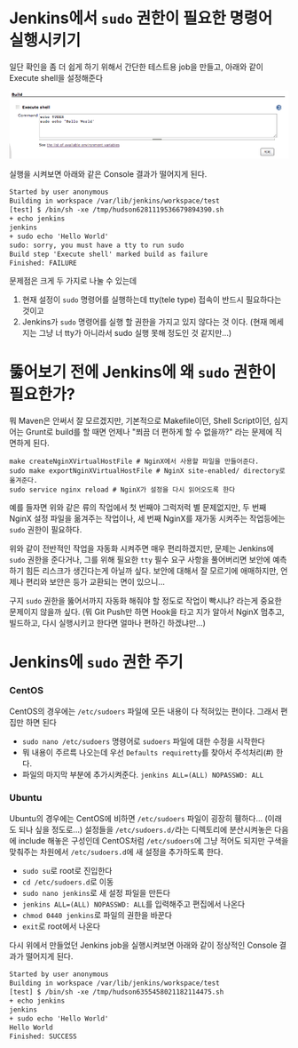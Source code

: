# Jenkins에서 `sudo` 권한이 필요한 명령어 실행시키기

일단 확인을 좀 더 쉽게 하기 위해서 간단한 테스트용 job을 만들고, 아래와 같이 Execute shell을 설정해준다

![Execute shell][execute-shell]

실행을 시켜보면 아래와 같은 Console 결과가 떨어지게 된다.

	Started by user anonymous
	Building in workspace /var/lib/jenkins/workspace/test
	[test] $ /bin/sh -xe /tmp/hudson6281119536679894390.sh
	+ echo jenkins
	jenkins
	+ sudo echo 'Hello World'
	sudo: sorry, you must have a tty to run sudo
	Build step 'Execute shell' marked build as failure
	Finished: FAILURE

문제점은 크게 두 가지로 나눌 수 있는데

1. 현재 설정이 `sudo` 명령어를 실행하는데 tty(tele type) 접속이 반드시 필요하다는 것이고
1. Jenkins가 `sudo` 명령어를 실행 할 권한을 가지고 있지 않다는 것 이다. (현재 메세지는 그냥 너 tty가 아니라서 sudo 실행 못해 정도인 것 같지만...)


# 뚫어보기 전에 Jenkins에 왜 `sudo` 권한이 필요한가?

뭐 Maven은 안써서 잘 모르겠지만, 기본적으로 Makefile이던, Shell Script이던, 심지어는 Grunt로 build를 할 때면 언제나 "쬐끔 더 편하게 할 수 없을까?" 라는 문제에 직면하게 된다.

	make createNginXVirtualHostFile # NginX에서 사용할 파일을 만들어준다.
	sudo make exportNginXVirtualHostFile # NginX site-enabled/ directory로 옮겨준다.
	sudo service nginx reload # NginX가 설정을 다시 읽어오도록 한다

예를 들자면 위와 같은 류의 작업에서 첫 번째야 그럭저럭 별 문제없지만, 두 번째 NginX 설정 파일을 옮겨주는 작업이나, 세 번째 NginX를 재가동 시켜주는 작업등에는 `sudo` 권한이 필요하다.

위와 같이 전반적인 작업을 자동화 시켜주면 매우 편리하겠지만, 문제는 Jenkins에 `sudo` 권한을 준다거나, 그를 위해 필요한 `tty` 필수 요구 사항을 풀어버리면 보안에 예측하기 힘든 리스크가 생긴다는게 아닐까 싶다. 보안에 대해서 잘 모르기에 애매하지만, 언제나 편리와 보안은 등가 교환되는 면이 있으니...

구지 `sudo` 권한을 뚫어서까지 자동화 해줘야 할 정도로 작업이 빡시냐? 라는게 중요한 문제이지 않을까 싶다. (뭐 Git Push만 하면 Hook을 타고 지가 알아서 NginX 멈추고, 빌드하고, 다시 실행시키고 한다면 얼마나 편하긴 하겠냐만...)


# Jenkins에 `sudo` 권한 주기

### CentOS

CentOS의 경우에는 `/etc/sudoers` 파일에 모든 내용이 다 적혀있는 편이다. 그래서 편집만 하면 된다

- `sudo nano /etc/sudoers` 명령어로 `sudoers` 파일에 대한 수정을 시작한다
- 뭐 내용이 주르륵 나오는데 우선 `Defaults requiretty`를 찾아서 주석처리(#) 한다.
- 파일의 마지막 부분에 추가시켜준다. `jenkins ALL=(ALL) NOPASSWD: ALL`

### Ubuntu

Ubuntu의 경우에는 CentOS에 비하면 `/etc/sudoers` 파일이 굉장히 휑하다... (이래도 되나 싶을 정도로...) 설정들을 `/etc/sudoers.d/`라는 디렉토리에 분산시켜놓은 다음에 include 해놓은 구성인데 CentOS처럼 `/etc/sudoers`에 그냥 적어도 되지만 구색을 맞춰주는 차원에서 `/etc/sudoers.d`에 새 설정을 추가하도록 한다.

- `sudo su`로 root로 진입한다
- `cd /etc/sudoers.d`로 이동
- `sudo nano jenkins`로 새 설정 파일을 만든다
- `jenkins ALL=(ALL) NOPASSWD: ALL`를 입력해주고 편집에서 나온다
- `chmod 0440 jenkins`로 파일의 권한을 바꾼다
- `exit`로 root에서 나온다


다시 위에서 만들었던 Jenkins job을 실행시켜보면 아래와 같이 정상적인 Console 결과가 떨어지게 된다.

	Started by user anonymous
	Building in workspace /var/lib/jenkins/workspace/test
	[test] $ /bin/sh -xe /tmp/hudson6355458021182114475.sh
	+ echo jenkins
	jenkins
	+ sudo echo 'Hello World'
	Hello World
	Finished: SUCCESS






[execute-shell]: ../../../files/captures/20140120/154921.png

